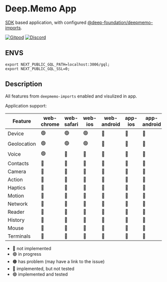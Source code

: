 # Deep.Memo App

[SDK](https://github.com/deep-foundation/sdk) based application, with configured [@deep-foundation/deepmemo-imports](https://github.com/deep-foundation/deepmemo-imports).

[![Gitpod](https://img.shields.io/badge/Gitpod-ready--to--code-blue?logo=gitpod)](https://gitpod.io/#https://github.com/deep-foundation/deepmemo-app) 
[![Discord](https://badgen.net/badge/icon/discord?icon=discord&label&color=purple)](https://discord.gg/deep-foundation)

## ENVS

```
export NEXT_PUBLIC_GQL_PATH=localhost:3006/gql;
export NEXT_PUBLIC_GQL_SSL=0;
```

## Description

All features from `deepmemo-imports` enabled and visulized in app.

Application support:

| Feature | web-chrome | web-safari | web-ios | web-android | app-ios | app-android | app-mac | app-win | app-linux | chrome-extension | firefox-extension | vsc-extension |
| --- | --- | --- | --- | --- | --- | --- | --- | --- | --- | --- | --- | --- |
| Device | 🟢 | 🟢 | 🟢 | 🔵 | 🔵 | 🔵 | 🟢 | 🔵 | 🔵 | 🔵 |🔵 | 🔴 | 🔴 |
| Geolocation | 🟢 | 🟢 | 🟢 | 🔵 | 🔵 | 🔵 | 🟢 | [🟠](https://github.com/ionic-team/capacitor/issues/1858) | [🟠](https://github.com/ionic-team/capacitor/issues/1858) | [🟠](https://github.com/ionic-team/capacitor/issues/1858) | 🔵 | 🔴 | 🔴 |
| Voice | 🟢 | 🔵 | 🔵 | 🔵 | 🔵 | 🔵 | 🔵 | 🔵 | 🔵 | 🔵 | 🔵 | 🔴 | 🔴 |
| Contacts | 🔴 | 🔴 | 🔴 | 🔴 | 🔴 | 🔴 | 🔴 | 🔴 | 🔴 | 🔴 | 🔴 | 🔴 | 🔴 |
| Camera | 🔴 | 🔴 | 🔴 | 🔴 | 🔴 | 🔴 | 🔴 | 🔴 | 🔴 | 🔴 | 🔴 | 🔴 | 🔴 |
| Action | 🔴 | 🔴 | 🔴 | 🔴 | 🔴 | 🔴 | 🔴 | 🔴 | 🔴 | 🔴 | 🔴 | 🔴 | 🔴 |
| Haptics | 🔴 | 🔴 | 🔴 | 🔴 | 🔴 | 🔴 | 🔴 | 🔴 | 🔴 | 🔴 | 🔴 | 🔴 | 🔴 |
| Motion | 🔴 | 🔴 | 🔴 | 🔴 | 🔴 | 🔴 | 🔴 | 🔴 | 🔴 | 🔴 | 🔴 | 🔴 | 🔴 |
| Network | 🔴 | 🔴 | 🔴 | 🔴 | 🔴 | 🔴 | 🔴 | 🔴 | 🔴 | 🔴 | 🔴 | 🔴 | 🔴 |
| Reader | 🔴 | 🔴 | 🔴 | 🔴 | 🔴 | 🔴 | 🔴 | 🔴 | 🔴 | 🔴 | 🔴 | 🔴 | 🔴 |
| History | 🔴 | 🔴 | 🔴 | 🔴 | 🔴 | 🔴 | 🔴 | 🔴 | 🔴 | 🔴 | 🔴 | 🔴 | 🔴 |
| Mouse | 🔴 | 🔴 | 🔴 | 🔴 | 🔴 | 🔴 | 🔴 | 🔴 | 🔴 | 🔴 | 🔴 | 🔴 | 🔴 |
| Terminals | 🔴 | 🔴 | 🔴 | 🔴 | 🔴 | 🔴 | 🔴 | 🔴 | 🔴 | 🔴 | 🔴 | 🔴 | 🔴 |

- 🔴 not implemented
- 🟣 in progress
- 🟠 has problem (may have a link to the issue)
- 🔵 implemented, but not tested
- 🟢 implemented and tested
